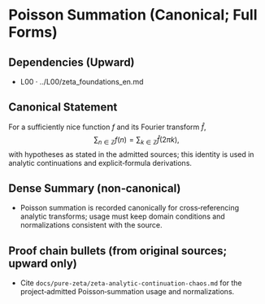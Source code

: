# Poisson Summation (Canonical; Full Forms)

## Dependencies (Upward)
- L00 · ../L00/zeta_foundations_en.md

## Canonical Statement
For a sufficiently nice function $f$ and its Fourier transform $\hat{f}$,
$$
\sum_{n\in\mathbb{Z}} f(n) = \sum_{k\in\mathbb{Z}} \hat{f}(2\pi k),
$$
with hypotheses as stated in the admitted sources; this identity is used in analytic continuations and explicit‑formula derivations.

## Dense Summary (non‑canonical)
- Poisson summation is recorded canonically for cross‑referencing analytic transforms; usage must keep domain conditions and normalizations consistent with the source.

## Proof chain bullets (from original sources; upward only)
- Cite `docs/pure-zeta/zeta-analytic-continuation-chaos.md` for the project‑admitted Poisson‑summation usage and normalizations.
